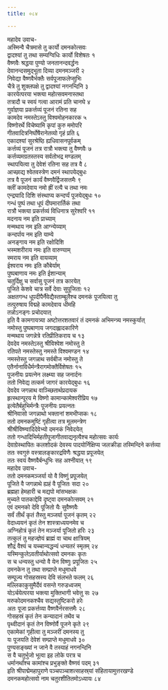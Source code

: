 ```yaml
---
title: ०८४

---
```

महादेव उवाच-  
अस्मिन्वै चैत्रमासे तु कार्यो दमनकोत्सवः  
द्वादश्यां तु तथा सम्यग्विधिः कार्यो विशेषतः १  
वैष्णवैः श्रद्धया पुण्यो जनतानन्दवर्द्धनः  
देवानन्दसमुद्भूता दिव्या दमनमञ्जरी २  
निवेद्या वैष्णवैर्भक्तैः सर्वपूजाफलेप्सुभिः  
चैत्रे तु शुक्लपक्षे तु द्वादश्यां नगनन्दिनि ३  
कारयेत्परया भक्त्या महोत्सवमनास्तथा  
तत्रादौ च स्वयं गत्वा आरामं प्रति चानघे ४  
गुर्वाज्ञया प्रकर्त्तव्यं पूजनं रतिना सह  
कामदेव नमस्तेऽस्तु विश्वमोहनकारक ५  
विष्णोरर्थे विचेष्यामि कृपां कुरु ममोपरि  
गीतवादित्रनिर्घोषैरानेतव्यो गृहं प्रति ६  
एकादश्यां सुरश्रेष्ठि ह्यधिवासनपूर्वकम्  
कर्त्तव्यं पूजनं तत्र रात्रौ भक्त्या तु वैष्णवैः ७  
कर्त्तव्यमग्रतस्तस्य सर्वतोभद्र मण्डलम्  
स्थापयित्वा तु देवेशं रतिना सह तत्र वै ८  
आच्छाद्य श्वेतवस्त्रेण दमनं स्थापयेद्बुधः  
तत्र वै पूजनं कार्यं वैष्णवैर्द्विजसत्तमैः ९  
क्लीं कामदेवाय नमो ह्रीं रत्यै च तथा नमः  
एन्द्र्यादि दिशि संस्थाप्य कन्दर्प्पं पूजयेद्बुधः १०  
गन्धं पुष्पं तथा धूपं दीपमारार्तिकं तथा  
रात्रौ भक्त्या प्रकर्त्तव्यं विधिनात्र सुरेश्वरि ११  
मदनाय नम इति प्राच्याम्  
मन्मथाय नम इति आग्न्येय्याम्  
कन्दर्पाय नम इति याम्ये  
अनङ्गाय नम इति रक्षोदिशि  
भस्मशरीराय नमः इति वारुण्याम्  
स्मराय नम इति वायव्याम्  
ईश्वराय नमः इति कौबेर्याम्  
पुष्पबाणाय नमः इति ईशान्याम्  
चतुर्दिक्षु च सर्वासु पूजनं तत्र कारयेत्  
पूजिते केशवे चात्र सर्वे देवाः सुपूजिताः १२  
अक्षतगन्ध धूपदीपैर्नैवेद्यैस्ताम्बूलैश्च दमनकं पूजयित्वा तु  
तत्पुरुषाय विद्महे कामदेवाय धीमहि  
तन्नोऽनङ्गः प्रचोदयात्  
इति वै कामगायत्र्या अष्टोत्तरशतवारं तं दमनकं अभिमन्त्र्य नमस्कुर्यात्  
नमोस्तु पुष्पबाणाय जगदाह्लादकारिणे  
मन्मथाय जगन्नेत्रे रतिप्रीतिकराय च १३  
देवदेव नमस्तेऽस्तु श्रीविश्वेश नमोस्तु ते  
रतिपते नमस्तेस्तु नमस्ते विश्वमण्डन १४  
नमस्तेस्तु जगन्नाथ सर्वबीज नमोस्तु ते  
एतैर्नानाविधैर्मन्त्रैरागमोक्तैर्विशेषतः १५  
पूजनीयः प्रयत्नेन लक्ष्म्या सह जनार्दनः  
ततो निवेद्य तत्कर्म जागरं कारयेद्बुधः १६  
देवदेव जगन्नाथ वाञ्च्छितार्थप्रदायक  
हृत्स्थान्पूरय मे विष्णो कामान्कामेश्वरीप्रिय १७  
इत्येतैर्बहुभिर्मन्त्रैः पूजनीयः प्रयत्नतः  
श्रीनिवासो जगन्नाथो भक्तानां शमभीप्सकः १८  
ततो दमनकमुष्टिं गृहीत्वा तत्र मूलमन्त्रेण  
श्रीश्रीविष्ण्वादिदेवेभ्यो दमनकं निवेदयेत्  
ततो गन्धादिभिर्महतीपूजागीतवाद्यनृत्यैश्च महोत्सवः कार्यः  
देवाग्रेस्थापितः कलशोदकं देवस्य पादयोर्निक्षिप्य जलक्रीडा तस्मिन्दिने कर्त्तव्या  
ततः स्वगुरुं वस्त्रालङ्कारद्रविणैः श्रद्धया प्रपूजयेत्  
ततः स्वयं वैष्णवैर्बन्धुभिः सह अश्नीयात् १९  
महादेव उवाच-  
ततो दमनकमञ्जर्या यो वै विष्णुं प्रपूजयेत्  
पूजिते वै जगन्नाथे ह्यहं वै पूजितः सदा २०  
ब्रह्महा हेमहारी च मद्यपो मांसभक्षकः  
मुच्यते पातकाद्देवि दृष्ट्वा दमनकोत्सवम् २१  
एवं दमनको देवि पूजितो यैः सुवैष्णवैः  
सर्वं तीर्थं कृतं तैस्तु मञ्जर्या पूजनं कृतम् २२  
वेदाध्ययनं कृतं तेन शास्त्राध्ययनमेव च  
अग्निहोत्रं कृतं तेन मञ्जर्या पूजितो हरिः २३  
तत्कुलं तु महज्ज्ञेयं ब्राह्मं वा चाथ क्षात्रियम्  
शौद्रं वैश्यं च यच्चान्यद्धन्यं धन्यतरं स्मृतम् २४  
यस्मिन्कुलेऽवतीर्याथोत्सवो दमनकः कृतः  
स च धन्यस्तु धन्यो वै येन विष्णुः प्रपूजितः २५  
दमनकेन तु तथा सम्प्राप्ते मधुमाधवे  
सम्पूज्य गोसहस्रस्य देवि संलभते फलम् २६  
मल्लिकाकुसुमैर्देवं वसन्ते गरुडध्वजम्  
योऽर्चयेत्परया भक्त्या मुक्तिभागी भवेत्तु सः २७  
मरुकोदमनकश्चैव सद्यस्तुष्टिकरो हरेः  
अतः पूजा प्रकर्त्तव्या वैष्णवैर्नरसत्तमैः २८  
गोसहस्रं कृतं तेन कन्यादानं तथैव च  
पृथ्वीदानं कृतं तेन विष्णोर्वै पूजने कृते २९  
एकामेकां गृहीत्वा तु मञ्जरीं दमनस्य तु  
यः पूजयति देवेशं सम्प्राप्ते मधुमाधवे ३०  
पुण्यसङ्ख्यां न जाने वै तस्याहं नगनन्दिनि  
स वै चतुर्भुजो भूत्वा इह लोके परत्र च  
धर्मानर्थांश्च कामांश्च प्रभुङ्क्ते वैष्णवं पदम् ३१  
इति श्रीपाद्मेमहापुराणे पञ्चपञ्चाशत्साहस्र्यां संहितायामुत्तरखण्डे  
दमनकमहोत्सवो नाम चतुरशीतितमोऽध्यायः ८४